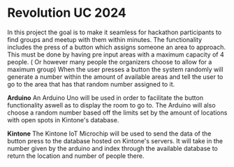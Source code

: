 # Revolution UC 2024

In this project the goal is to make it seamless for hackathon participants to find groups and meetup with them within minutes. The functionality includes the press of a button which assigns someone an area to approach. This must be done by having pre input areas with a maximum capacity of 4 people. ( Or however many people the organizers choose to allow for a maximum group) When the user presses a button the system randomly will generate a number within the amount of available areas and tell the user to go to the area that has that random number assigned to it. 

**Arduino**
An Arduino Uno will be used in order to facilitate the button functionality aswell as to display the room to go to. The Arduino will also choose a random number based off the limits set by the amount of locations with open spots in Kintone's database.

**Kintone**
The Kintone IoT Microchip will be used to send the data of the button press to the database hosted on Kintone's servers. It will take in the number given by the arduino and index through the available database to return the location and number of people there.
